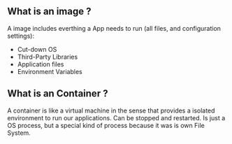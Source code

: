 ## What is an image ?
A image includes everthing a App needs to run (all files, and configuration settings):
- Cut-down OS
- Third-Party Libraries
- Application files
- Environment Variables

## What is an Container ?
A container is like a virtual machine in the sense that provides a isolated environment to run our applications.
Can be stopped and restarted. Is just a OS process, but a special kind of process because it was is own File System.
